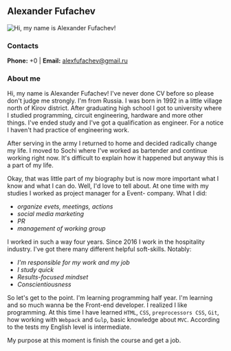 ## Alexander Fufachev

![Hi, my name is Alexander Fufachev!](https://hhcdn.ru/photo/573096687.jpeg?t=1600414052&h=4paMKKQFD7btb8XgjOwX3Q)

### Contacts
**Phone:** +0 | **Email:** alexfufachev@gmail.ru

### About me

Hi, my name is Alexander Fufachev! I've never done CV before so please don't judge me strongly. I'm from Russia. I was born in 1992 in a little village north of Kirov district. After graduating high school I got to university where I studied programming, circuit engineering, hardware and more other things. I've ended study and I've got a qualification as engineer. For a notice I haven't had practice of engineering work.

After serving in the army I returned to home and decided radically change my life. I moved to Sochi where I've worked as bartender and continue working right now.
It's difficult to explain how it happened but anyway this is a part of my life.

Okay, that was little part of my biography but is now more important what I know and what I can do. Well, I'd love to tell about. At one time with my studies I worked as project manager for a Event- company. What I did:
- *organize evets, meetings, actions*
- *social media marketing*
- *PR*
- *management of working group*

I worked in such a way four years. Since 2016 I work in the hospitality industry. I've got there many different helpful soft-skills. Notably:
- *I'm responsible for my work and my job*
- *I study quick*
- *Results-focused mindset*
- *Conscientiousness*

So let's get to the point. I'm learning programming half year. I'm learning and so much wanna be the Front-end developer. I realized I like programming. At this time I have learned `HTML`, `CSS`, `preprocessors CSS`, `Git`, how working with `Webpack` and `Gulp`, basic knowledge about `MVC`. According to the tests my English level is intermediate.

My purpose at this moment is finish the course and get a job.
